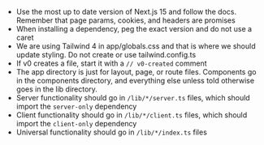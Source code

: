 - Use the most up to date version of Next.js 15 and follow the docs. Remember that page params, cookies, and headers are promises
- When installing a dependency, peg the exact version and do not use a caret
- We are using Tailwind 4 in app/globals.css and that is where we should update styling. Do not create or use tailwind.config.ts
- If v0 creates a file, start it with a `// v0-created` comment
- The app directory is just for layout, page, or route files. Components go in the components directory, and everything else unless told otherwise goes in the lib directory.
- Server functionality should go in `/lib/*/server.ts` files, which should import the `server-only` dependency
- Client functionality should go in `/lib/*/client.ts` files, which should import the `client-only` dependency
- Universal functionality should go in `/lib/*/index.ts` files

